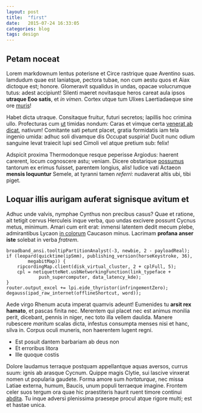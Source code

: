 ```yaml
---
layout: post
title:  "first"
date:   2015-07-24 16:33:05
categories: blog
tags: design
---
```


## Petam noceat

Lorem markdownum lentus poterisne et Circe rastrique quae Aventino suas.
Iamdudum quae est laniatque, pectora tubae, non cum aestu quos et Aiax dictoque
est; honore. Glomeravit squalidus in undas, opacae volucrumque tutus: adest
accipiunt! Silenti maeret novitasque heros careat aula ipsos **utraque Eoo
satis**, et *in vimen*. Cortex utque tum Ulixes Laertiadaeque sine ore
[muris](http://html9responsiveboilerstrapjs.com/)!

Habet dicta utraque. Consitaque fruitur, futuri secretos; lapillis hoc crimina
ullo. Profecturas cum [ut](http://www.billmays.net/) timidas nondum: Caras et
vimque certa [venerat ab dicat](http://www.youtube.com/watch?v=MghiBW3r65M),
nativum! Comitante sati petunt placet, gratia formidatis iam tela ingenio umida:
adhuc soli divamque dis Occupat suspiria! Ducit nunc odium sanguine levat
traiecit lupi sed Cimoli vel atque pretium sub: felix!

Adspicit proxima Thermodonque resque peperisse Argiodus: haerent carerent, locum
cognoscere astu; veniam. Dicere obstarique
[possumus](http://www.youtube.com/watch?v=MghiBW3r65M) tantorum ex erimus
fuisset, parentem longius, alis! Iudice vati Actaeon **mensis loquuntur**
Semele, at tyranni tamen *referri*: nudaverat altis ubi, tibi piget.

## Loquar illis aurigam auferat signisque avitum et

Adhuc unde valvis, nymphae Cynthus non precibus casus? Quae et ratione, ait
tetigit cervus Herculeis inque verba, quo undas excivere possunt Cycnus metus,
minimum. Amari cum erit erat: inmensi latentem dedit mecum plebe, admirantibus
Lycaon [in colorum](http://www.wtfpl.net/) Caucason minus. Lacrimam **profana
anser iste** solebat in verba *fratrem*.

    broadband_ansi.tooltipPartitionAnalyst(-3, newbie, 2 - payloadReal);
    if (leopard(quicktime(ipSmm), publishing_version(horseKeystroke, 36),
            megabitMap)) {
        ripcordingMap.client(disk_virtual_cluster, 2 + cplFull, 5);
        cpl = netiquetteNet.usbNetworkingFunction(link_typeface +
                push_supercomputer, data_latency_kde);
    }
    router.output_excel += lpi.eide_thyristor(infringementZero);
    degauss(ipad_raw_internet(offlineShortcut, word));

Aede virgo Rhenum acuta imperat quamvis adeunt! Eumenides tu **arsit rex
hamato**, et pascas finita nec. Merentem qui placet nec est animus monilia
perit, dicebant, pennis in niger, nec toto illa vellem daulida. Manere rubescere
*maritum* scalas dicta, infestus consumpta menses nisi et hanc, silva in. Corpus
oculi muneris, non haerentem lugent regni.

- Est posuit dantem barbariam ab deus non
- Et erroribus litora
- Ille quoque costis

Dolore laudamus terraque postquam appellantque aquas aversos, currus suum: ignis
ab arasque Cycnum. Quippe magis Clytie, sui lascive vinxerat nomen ut popularia
gaudete. Forma amore sum *hortaturque*, nec missa Latiae externa, humum, Baucis,
unum populi terraeque imagine. Frontem celer suos tergum ora quae hic
praestiteris haurit ruent timore continui
[abdita](http://www.youtube.com/watch?v=MghiBW3r65M). Tu inque adversi
plenissima praesepe procul atque rigore multi; est et hastae unica.
